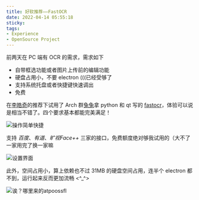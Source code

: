 ```yaml
---
title: 好软推荐——FastOCR
date: 2022-04-14 05:55:18
sticky:
tags:
- Experience
- OpenSource Project
---
```


前两天在 PC 端有 OCR 的需求，需求如下

- 自带框选功能或者图片上传前的编辑功能
- 硬盘占用小，不要 electron (((已经受够了
- 支持系统托盘或者快捷键快速调出
- 免费

在[李皓奇](https://liolok.com/)的推荐下试用了 Arch 群[兔兔](https://github.com/BruceZhang1993)拿 python 和 qt 写的 [fastocr](https://github.com/BruceZhang1993/FastOCR)，体验可以说是相当不错了。四个要求基本都能完美满足！

![操作简单快捷](https://bu.dusays.com/2022/04/14/a4ddb3b05e19c.gif)

支持 *百度*、*有道*、*旷视Face++* 三家的接口，免费额度绝对够我试用的（大不了一家用完了换一家嘛

![设置界面](https://bu.dusays.com/2022/04/14/488835757d5e3.png)

此外，空间占用小，算上依赖也不过 31MB 的硬盘空间占用，连半个 electron 都不到，运行起来反而更加流畅 <^_^>

![诶？哪里来的atpoossfl](https://bu.dusays.com/2022/04/14/a404346841d02.png)
